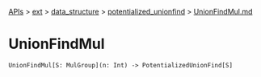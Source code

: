 [APIs](../../../index.md) > [ext](../../index.md) > [data_structure](../index.md) > [potentialized_unionfind](./index.md) > [UnionFindMul.md]()

# UnionFindMul

```
UnionFindMul[S: MulGroup](n: Int) -> PotentializedUnionFind[S]
```
